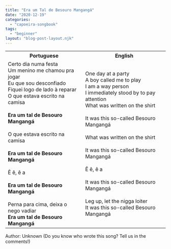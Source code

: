 ```yaml
---
title: "Era um Tal de Besouro Mangangá"
date: "2020-12-19"
categories: 
  - "capoeira-songbook"
tags: 
  - "beginner"
layout: "blog-post-layout.njk"
---
```


<table class="capoeira-table">
    <tr class="header-row">
        <th>Portuguese</th>
        <th>English</th>
    </tr>
    <tr>
        <td>Certo dia numa festa<br>
Um menino me chamou pra jogar<br>
Eu que sou desconfiado<br>
Fiquei logo de lado à reparar<br>
O que estava escrito na camisa<br>
<br>
<strong>Era um tal de Besouro Mangangá</strong><br>
<br>
O que estava escrito na camisa<br>
<br>
<strong>Era um tal de Besouro Mangangá</strong><br>
<br>
Ê ê, ê a<br>
<br>
<strong>Era um tal de Besouro Mangangá</strong><br>
<br>
Perna para cima, deixa o nego vadiar<br>
<strong>Era um tal de Besouro Mangangá</strong></td>
        <td>One day at a party<br>
A boy called me to play<br>
I am a way person<br>
I immediately stood by to pay attention<br>
What was written on the shirt<br>
<br>
It was this so-called Besouro Mangangá<br>
<br>
What was written on the shirt<br>
<br>
It was this so-called Besouro Mangangá<br>
<br>
Ê ê, ê a<br>
<br>
It was this so-called Besouro Mangangá<br>
<br>
Leg up, let the nigga loiter<br>
It was this so-called Besouro Mangangá</td>
    </tr>
</table>

<figcaption>
Author: Unknown (Do you know who wrote this song? Tell us in the comments!)
</figcaption>